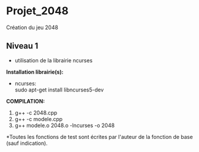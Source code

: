 # Projet_2048
Création du jeu 2048

## Niveau 1

* utilisation de la librairie ncurses

**Installation librairie(s):**
* ncurses:  
          sudo apt-get install libncurses5-dev
      
**COMPILATION:**

  1. g++ -c 2048.cpp
  2. g++ -c modele.cpp
  3. g++ modele.o 2048.o -lncurses -o 2048  
  
    


*Toutes les fonctions de test sont écrites par l'auteur de la fonction de base (sauf indication).
